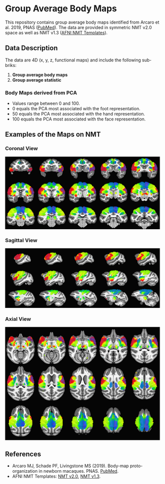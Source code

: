 # Group Average Body Maps

This repository contains group average body maps identified from Arcaro et al. 2019, PNAS ([PubMed](https://pubmed.ncbi.nlm.nih.gov/31732670/)). The data are provided in symmetric NMT v2.0 space as well as NMT v1.3 ([AFNI NMT Templates](https://afni.nimh.nih.gov/pub/dist/doc/htmldoc/nonhuman/macaque_tempatl/template_nmtv2.html)).

## Data Description

The data are 4D (x, y, z, functional maps) and include the following sub-briks:
1. **Group average body maps**
2. **Group average statistic**

### Body Maps derived from PCA

- Values range between 0 and 100.
- 0 equals the PCA most associated with the foot representation.
- 50 equals the PCA most associated with the hand representation.
- 100 equals the PCA most associated with the face representation.

## Examples of the Maps on NMT

### Coronal View
![Coronal View](images/bodymap_cor.png)

### Sagittal View
![Sagittal View](images/bodymap_sag.png)

### Axial View
![Axial View](images/bodymap_axial.png)


## References
- Arcaro MJ, Schade PF, Livingstone MS (2019). Body-map proto-organization in newborn macaques. PNAS. [PubMed](https://pubmed.ncbi.nlm.nih.gov/31732670/).
- AFNI NMT Templates: [NMT v2.0](https://afni.nimh.nih.gov/pub/dist/doc/htmldoc/nonhuman/macaque_tempatl/template_nmtv2.html), [NMT v1.3](https://afni.nimh.nih.gov/pub/dist/doc/htmldoc/nonhuman/macaque_tempatl/template_nmtv1.html).

